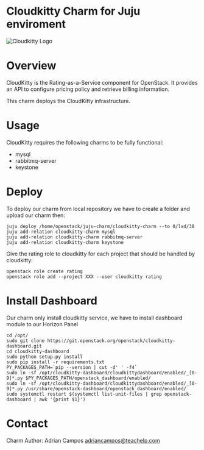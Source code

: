 Cloudkitty Charm for Juju enviroment
========
![Cloudkitty Logo](https://gitlab.alefnode.com/adrian.campos/cloudkitty-charm/raw/master/icon.svg "Cloudkitty Logo")

Overview
========

CloudKitty is the Rating-as-a-Service component for OpenStack. It provides an
API to configure pricing policy and retrieve billing information.

This charm deploys the CloudKitty infrastructure.

Usage
=====

CloudKitty requires the following charms to be fully functional:

* mysql
* rabbitmq-server
* keystone

Deploy
=======

To deploy our charm from local repository we have to create a folder and upload our charm then:

    juju deploy /home/openstack/juju-charm/cloudkitty-charm --to 0/lxd/38
    juju add-relation cloudkitty-charm mysql
    juju add-relation cloudkitty-charm rabbitmq-server
    juju add-relation cloudkitty-charm keystone

Give the rating role to cloudkitty for each project that should be handled by cloudkitty:

    openstack role create rating
    openstack role add --project XXX --user cloudkitty rating



Install Dashboard
=======

Our charm only install cloudkitty service, we have to install dashboard module to our Horizon Panel

    cd /opt/
    sudo git clone https://git.openstack.org/openstack/cloudkitty-dashboard.git
    cd cloudkitty-dashboard
    sudo python setup.py install
    sudo pip install -r requirements.txt
    PY_PACKAGES_PATH=`pip --version | cut -d' ' -f4`
    sudo ln -sf /opt/cloudkitty-dashboard/cloudkittydashboard/enabled/_[0-9]*.py $PY_PACKAGES_PATH/openstack_dashboard/enabled/
    sudo ln -sf /opt/cloudkitty-dashboard/cloudkittydashboard/enabled/_[0-9]*.py /usr/share/openstack-dashboard/openstack_dashboard/enabled/
    sudo systemctl restart $(systemctl list-unit-files | grep openstack-dashboard | awk '{print $1}')



Contact
=======

Charm Author: Adrian Campos <adriancampos@teachelp.com>
